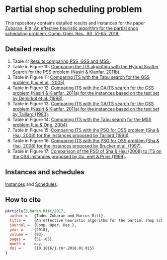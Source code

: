 # Partial shop scheduling problem

This repository contains detailed results and instances for the paper [Zubaran, Ritt, An effective heuristic algorithm for the partial shop scheduling problem, Comp. Oper. Res., 93, 51-65, 2018.](https://doi.org/10.1016/j.cor.2018.01.015).

## Detailed results

1. Table 4: [Results comparing PSS, GSS and MSS ](tables/Table4.dat).
2. Table in Figure 10: [Comparing the ITS algorithm with the Hybrid Scatter Search for the PSS problem (Nasiri & Kianfar, 2011b)](tables/TableFig10_pss.dat).
3. Table in Figure 11: [Comparing ITS with the Tabu search for the GSS problem (Liu et al., 2005)](tables/TableFig11_gss.dat).
4. Table in Figure 12: [Comparing ITS with the GA/TS search for the GSS problem (Nasiri & Kianfar, 2011a) for the instances based on the test set by Demirkol et al. (1998)](tables/TableFig12_gss.dat).
5. Table in Figure 13: [Comparing ITS with the GA/TS search for the GSS problem (Nasiri & Kianfar, 2011a) for the instances based on the test set by Taillard (1993)](tables/TableFig13_gss.dat).
6. Table in Figure 14: [Comparing ITS with the Tabu search for the MSS problem (Liu & Ong, 2004)](tables/TableFig14_mss.dat).
7. Table in Figure 15: [Comparing ITS with the PSO for OSS problem (Sha & Hsu, 2008) for the instances proposed by Taillard (1993)](tables/TableFig15_oss.dat).
8. Table in Figure 16: [Comparing ITS with the PSO for OSS problem (Sha & Hsu, 2008) for the instances proposed by Brucker et al. (1997)](tables/TableFig16_oss.dat).
9. Table in Figure 17: [Comparison of the PSO of Sha & Hsu (2008) to ITS on the OSS instances proposed by Gu´ eret & Prins (1999)](tables/Table17_oss.dat).

## Instances and schedules

[Instances](instances/Instances.tar.gz) and [Schedules](instances/Schedules.tar.gz).

## How to cite

```bibtex
@Article{Zubaran.Ritt/2017,
  author = 	 {Tadeu Zubaran and Marcus Ritt},
  title = 	 {An effective heuristic algorithm for the partial shop scheduling problem},
  journal =	 {Comp. Oper. Res.},
  year = 	 {2018},
  volume =	 {93},
  pages =	 {51--65},
  month =	 may,
  doi = 	 {10.1016/j.cor.2018.01.015}
}
```
